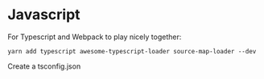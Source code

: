 # Javascript

For Typescript and Webpack to play nicely together:
```
yarn add typescript awesome-typescript-loader source-map-loader --dev
```

Create a tsconfig.json
